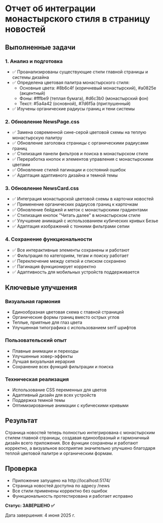 # Отчет об интеграции монастырского стиля в страницу новостей

## Выполненные задачи

### 1. Анализ и подготовка

- ✅ Проанализированы существующие стили главной страницы и системы дизайна
- ✅ Определена цветовая палитра монастырского стиля:
  - Основные цвета: #8b6c4f (коричневый монастырский), #a0825e (акцентный)
  - Фоны: #fffbe9 (теплая бумага), #d6c3b0 (монастырский фон)
  - Текст: #5a4a42 (основной), #7d6f5a (приглушенный)
- ✅ Изучены органические радиусы границ и тени системы

### 2. Обновление NewsPage.css

- ✅ Замена современной сине-серой цветовой схемы на теплую монастырскую палитру
- ✅ Обновление заголовка страницы с органическими радиусами границ
- ✅ Стилизация панели фильтров и поиска в монастырском стиле
- ✅ Переработка кнопок и элементов управления с монастырскими цветами
- ✅ Обновление стилей пагинации и состояний ошибок
- ✅ Адаптация адаптивного дизайна и темной темы

### 3. Обновление NewsCard.css

- ✅ Интеграция монастырской цветовой схемы в карточки новостей
- ✅ Применение органических радиусов границ к карточкам
- ✅ Обновление бейджей и меток с монастырскими градиентами
- ✅ Стилизация кнопок "Читать далее" в монастырском стиле
- ✅ Улучшение анимаций с использованием кубических кривых Безье
- ✅ Адаптация изображений с тонкими фильтрами сепии

### 4. Сохранение функциональности

- ✅ Все интерактивные элементы сохранены и работают
- ✅ Фильтрация по категориям, тегам и поиску работает
- ✅ Переключение между сеткой и списком сохранено
- ✅ Пагинация функционирует корректно
- ✅ Адаптивность для мобильных устройств поддерживается

## Ключевые улучшения

### Визуальная гармония

- Единообразная цветовая схема с главной страницей
- Органические формы границ вместо острых углов
- Теплые, приятные для глаз цвета
- Улучшенная типографика с использованием serif шрифтов

### Пользовательский опыт

- Плавные анимации и переходы
- Улучшенные ховер-эффекты
- Лучшая визуальная иерархия
- Сохранение всех функций фильтрации и поиска

### Техническая реализация

- Использование CSS переменных для цветов
- Адаптивный дизайн для всех устройств
- Поддержка темной темы
- Оптимизированные анимации с кубическими кривыми

## Результат

Страница новостей теперь полностью интегрирована с монастырским стилем главной страницы, создавая единообразный и гармоничный дизайн всего приложения. Все функции сохранены и работают корректно, а визуальное восприятие значительно улучшено благодаря теплой цветовой палитре и органическим формам.

## Проверка

- Приложение запущено на http://localhost:5174/
- Страница новостей доступна по адресу /news
- Все стили применены корректно без ошибок
- Функциональность протестирована и работает исправно

**Статус: ЗАВЕРШЕНО ✅**

Дата завершения: 4 июня 2025 г.
